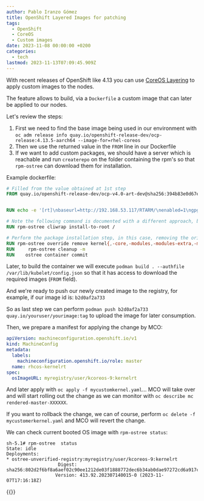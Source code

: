 ```yaml
---
author: Pablo Iranzo Gómez
title: OpenShift Layered Images for patching
tags:
  - OpenShift
  - CoreOS
  - Custom images
date: 2023-11-08 00:00:00 +0200
categories:
  - tech
lastmod: 2023-11-13T07:09:45.909Z
---
```


With recent releases of OpenShift like 4.13 you can use [CoreOS Layering](https://access.redhat.com/documentation/es-es/openshift_container_platform/4.13/html/post-installation_configuration/coreos-layering) to apply custom images to the nodes.

The feature allows to build, via a `Dockerfile` a custom image that can later be applied to our nodes.

Let's review the steps:

1. First we need to find the base image being used in our environment with `oc adm release info quay.io/openshift-release-dev/ocp-release:4.13.5-aarch64 --image-for=rhel-coreos`
1. Then we use the returned value in the `FROM` line in our Dockerfile
1. If we want to add custom packages, we should have a server which is reachable and run `createrepo` on the folder containing the rpm's so that `rpm-ostree` can download them for installation.

Example dockerfile:

```dockerfile
# Filled from the value obtained at 1st step
FROM quay.io/openshift-release-dev/ocp-v4.0-art-dev@sha256:394b83e0d67ea49314ba250e6e32710c5a7b807a19746c19f4f16d350b8636dd


RUN echo -e '[rt]\nbaseurl=http://192.168.53.117/RTARM/\nenabled=1\ngpgcheck=0\n' > /etc/yum.repos.d/rtkernel.repo

# Note the following command is documented with a different approach, but this one is working, a bug was raised for fixing official docs.
RUN rpm-ostree cliwrap install-to-root /

# Perform the package installation step, in this case, removing the original kernel and installing another kernel instead
RUN rpm-ostree override remove kernel{,-core,-modules,-modules-extra,-modules-core} --install=gobject-introspection --install=hdparm --install=kernel-rt --install=kernel-rt-core --install=kernel-rt-modules-core --install=libperf --install=libtraceevent --install=python3-dbus --install=python3-linux-procfs --install=python3-perf --install=python3-six --install=realtime-setup --install=tuna --install=tuned --install=tuned-profiles-realtime --install=virt-what --install=python3-pyudev --install=python3-gobject-base --install=kernel-rt-modules --install=python3-gobject-base-noarch
RUN     rpm-ostree cleanup -m
RUN    ostree container commit
```

Later, to build the container we will execute `podman build . --authfile /var/lib/kubelet/config.json` so that it has access to download the required images (`FROM` field).

And we're ready to push our newly created image to the registry, for example, if our image id is: `b2d0af2a733`

So as last step we can perform `podman push b2d0af2a733 quay.io/youruser/yourimage:tag` to upload the image for later consumption.

Then, we prepare a manifest for applying the change by MCO:

```yaml
apiVersion: machineconfiguration.openshift.io/v1
kind: MachineConfig
metadata:
  labels:
    machineconfiguration.openshift.io/role: master
  name: rhcos-kernelrt
spec:
  osImageURL: myregistry/user/kcoreos-9:kernelrt
```

And later apply with `oc apply -f mycustomkernel.yaml`... MCO will take over and will start rolling out the change as we can monitor with `oc describe mc rendered-master-XXXXXX`.

If you want to rollback the change, we can of course, perform `oc delete -f mycustomerkernel.yaml` and MCO will revert the change.

We can check current booted OS image with `rpm-ostree status`:

```console
sh-5.1# rpm-ostree  status
State: idle
Deployments:
* ostree-unverified-registry:myregistry/user/kcoreos-9:kernelrt
                   Digest: sha256:802d2f6bf8a6aef02c90ee1212de03f1888772dec6b34ab0dae97272cd6a917c
                  Version: 413.92.202307140015-0 (2023-11-07T17:16:18Z)
```

{{<enjoy>}}
